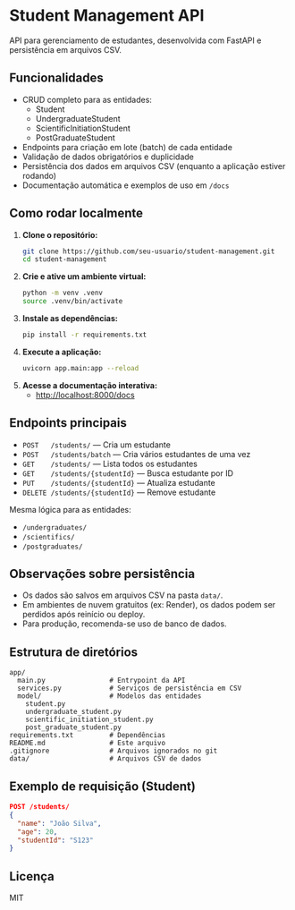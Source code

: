 # Student Management API

API para gerenciamento de estudantes, desenvolvida com FastAPI e persistência em arquivos CSV.

## Funcionalidades

- CRUD completo para as entidades:
  - Student
  - UndergraduateStudent
  - ScientificInitiationStudent
  - PostGraduateStudent
- Endpoints para criação em lote (batch) de cada entidade
- Validação de dados obrigatórios e duplicidade
- Persistência dos dados em arquivos CSV (enquanto a aplicação estiver rodando)
- Documentação automática e exemplos de uso em `/docs`

## Como rodar localmente

1. **Clone o repositório:**
   ```sh
   git clone https://github.com/seu-usuario/student-management.git
   cd student-management
   ```
2. **Crie e ative um ambiente virtual:**
   ```sh
   python -m venv .venv
   source .venv/bin/activate
   ```
3. **Instale as dependências:**
   ```sh
   pip install -r requirements.txt
   ```
4. **Execute a aplicação:**
   ```sh
   uvicorn app.main:app --reload
   ```
5. **Acesse a documentação interativa:**
   - [http://localhost:8000/docs](http://localhost:8000/docs)

## Endpoints principais

- `POST   /students/` — Cria um estudante
- `POST   /students/batch` — Cria vários estudantes de uma vez
- `GET    /students/` — Lista todos os estudantes
- `GET    /students/{studentId}` — Busca estudante por ID
- `PUT    /students/{studentId}` — Atualiza estudante
- `DELETE /students/{studentId}` — Remove estudante

Mesma lógica para as entidades:
- `/undergraduates/`
- `/scientifics/`
- `/postgraduates/`

## Observações sobre persistência
- Os dados são salvos em arquivos CSV na pasta `data/`.
- Em ambientes de nuvem gratuitos (ex: Render), os dados podem ser perdidos após reinício ou deploy.
- Para produção, recomenda-se uso de banco de dados.

## Estrutura de diretórios
```
app/
  main.py                # Entrypoint da API
  services.py            # Serviços de persistência em CSV
  model/                 # Modelos das entidades
    student.py
    undergraduate_student.py
    scientific_initiation_student.py
    post_graduate_student.py
requirements.txt         # Dependências
README.md                # Este arquivo
.gitignore               # Arquivos ignorados no git
data/                    # Arquivos CSV de dados
```

## Exemplo de requisição (Student)
```json
POST /students/
{
  "name": "João Silva",
  "age": 20,
  "studentId": "S123"
}
```

## Licença
MIT
